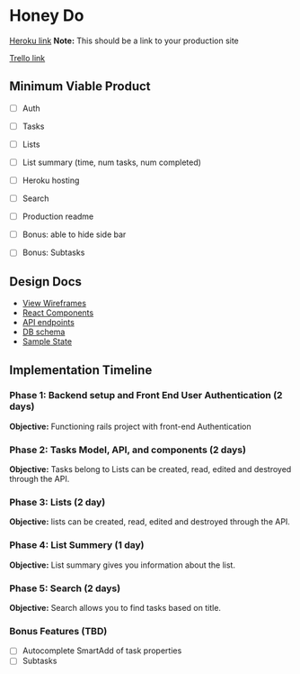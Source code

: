 # Honey Do

[Heroku link][heroku] **Note:** This should be a link to your production site

[Trello link][trello]

[heroku]: http://www.herokuapp.com
[trello]: https://trello.com/b/AMwXO6BO/remember-the-milk-clone

## Minimum Viable Product

- [ ] Auth
- [ ] Tasks
- [ ] Lists
- [ ] List summary (time, num tasks, num completed)
- [ ] Heroku hosting
- [ ] Search
- [ ] Production readme
- [ ] Bonus: able to hide side bar
- [ ] Bonus: Subtasks


## Design Docs
* [View Wireframes][wireframes]
* [React Components][components]
* [API endpoints][api-endpoints]
* [DB schema][schema]
* [Sample State][sample-state]

[wireframes]: Honey-Do/docs/wireframes
[components]: Honey-Do/docs/component-hierarchy.md
[sample-state]: Honey-Do/docs/sample-state.md
[api-endpoints]: Honey-Do/docs/api-endpoints.md
[schema]: Honey-Do/docs/schema.md


## Implementation Timeline

### Phase 1: Backend setup and Front End User Authentication (2 days)

**Objective:** Functioning rails project with front-end Authentication

### Phase 2: Tasks Model, API, and components (2 days)

**Objective:** Tasks belong to  Lists can be created, read, edited and destroyed through
the API.

### Phase 3: Lists (2 day)

**Objective:** lists  can be created, read, edited and destroyed through the API.

### Phase 4: List Summery (1 day)

**Objective:**  List summary gives you information about the list.

### Phase 5: Search (2 days)

**Objective:** Search allows you to find tasks based on title.


### Bonus Features (TBD)

- [ ] Autocomplete SmartAdd of task properties
- [ ] Subtasks
